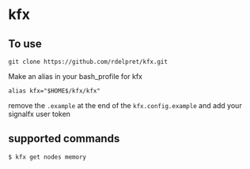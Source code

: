 # kfx

## To use
`git clone https://github.com/rdelpret/kfx.git`

Make an alias in your bash_profile for kfx

`alias kfx="$HOME$/kfx/kfx"`

remove the `.example` at the end of the `kfx.config.example` and add your signalfx user token

## supported commands

`$ kfx get nodes memory`
